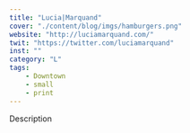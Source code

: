 ```yaml
---
title: "Lucia|Marquand"
cover: "./content/blog/imgs/hamburgers.png"
website: "http://luciamarquand.com/"
twit: "https://twitter.com/luciamarquand"
inst: ""
category: "L"
tags:
    - Downtown
    - small
    - print
---
```


Description
